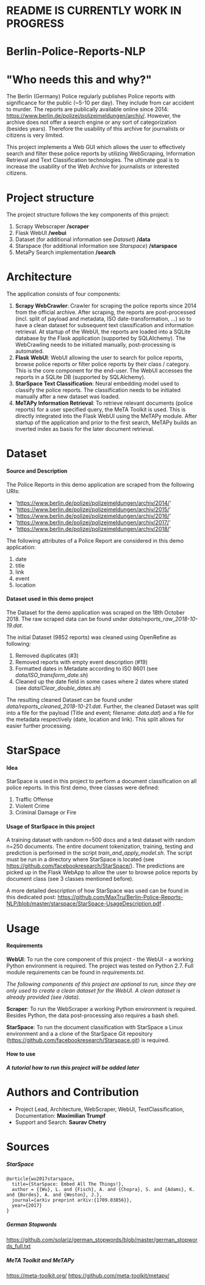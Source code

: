 # README IS CURRENTLY WORK IN PROGRESS

# Berlin-Police-Reports-NLP
# "Who needs this and why?"
The Berlin (Germany) Police regularly publishes Police reports with significance for the public (~5-10 per day). They include from car accident to murder. The reports are publically available online since 2014: https://www.berlin.de/polizei/polizeimeldungen/archiv/​. However, the archive does not offer a search engine or any sort of categorization (besides years). Therefore the usability of this archive for journalists or citizens is very limited.
 
This project implements a Web GUI which allows the user to effectively search and filter these police reports by utilizing WebScraping, Information Retrieval and Text Classification technologies. The ultimate goal is to increase the usability of the Web Archive for journalists or interested citizens.

# Project structure
The project structure follows the key components of this project:
1. Scrapy Webscraper **/scraper**
2. Flask WebUI **/webui**
3. Dataset (for additional information see _Dataset_) **/data**
4. Starspace (for additional information see _Starspace_) **/starspace**
5. MetaPy Search implementation **/search**

# Architecture
The application consists of four components: 
1. **Scrapy WebCrawler**: Crawler for scraping the police reports since 2014 from the official archive. After scraping, the reports are post-processed (incl. split of payload and metadata, ISO date-transformation, ...) so to have a clean dataset for subsequent text classification and information retrieval. At startup of the WebUI, the reports are loaded into a SQLite database by the Flask application (supported by SQLAlchemy). The WebCrawling needs to be initiated manually, post-processing is automated.
2. **Flask WebUI**: WebUI allowing the user to search for police reports, browse police reports or filter police reports by their class / category. This is the core component for the end-user. The WebUI accesses the reports in a SQLite DB (supported by SQLAlchemy).
3. **StarSpace Text Classification**: Neural embedding model used to classify the police reports. The classification needs to be initiated manually after a new dataset was loaded.  
4. **MeTAPy Information Retrieval**: To retrieve relevant documents (police reports) for a user specified query, the MeTA Toolkit is used. This is directly integrated into the Flask WebUI using the MeTAPy module. After startup of the application and prior to the first search, MeTAPy builds an inverted index as basis for the later document retrieval.

# Dataset
#### Source and Description
The Police Reports in this demo application are scraped from the following URIs:
* 'https://www.berlin.de/polizei/polizeimeldungen/archiv/2014/'
* 'https://www.berlin.de/polizei/polizeimeldungen/archiv/2015/'
* 'https://www.berlin.de/polizei/polizeimeldungen/archiv/2016/'
* 'https://www.berlin.de/polizei/polizeimeldungen/archiv/2017/'
* 'https://www.berlin.de/polizei/polizeimeldungen/archiv/2018/'

The following attributes of a Police Report are considered in this demo application:
1. date
2. title
3. link
4. event
5. location

#### Dataset used in this demo project
The Dataset for the demo application was scraped on the 18th October 2018. The raw scraped data can be found under *data/reports_raw_2018-10-19.dat*.

The initial Dataset (9852 reports) was cleaned using OpenRefine as following:
1. Removed duplicates (#3)
2. Removed reports with empty event description (#19)
3. Formatted dates in Metadate according to ISO 8601 (see *data/ISO_transform_date.sh*)
4. Cleaned up the date field in some cases where 2 dates where stated (see *data/Clear_double_dates.sh*)

The resulting cleaned Dataset can be found under *data/reports_cleaned_2018-10-21.dat*. Further, the cleaned Dataset was split into a file for the payload (Title and event; filename: _data.dat_) and a file for the metadata respectively (date, location and link). This split allows for easier further processing.

# StarSpace
#### Idea
StarSpace is used in this project to perform a document classification on all police reports. In this first demo, three classes were defined:
1. Traffic Offense
2. Violent Crime
3. Criminal Damage or Fire

#### Usage of StarSpace in this project
A training dataset with random n=500 docs and a test dataset with random n=250 documents. The entire document tokenization, training, testing and prediction is performed in the script _train_and_apply_model.sh_. The script must be run in a directory where StarSpace is located (see https://github.com/facebookresearch/StarSpace/). The predictions are picked up in the Flask WebApp to allow the user to browse police reports by document class (see 3 classes mentioned before).

A more detailed description of how StarSpace was used can be found in this dedicated post: https://github.com/MaxTru/Berlin-Police-Reports-NLP/blob/master/starspace/StarSpace-UsageDescription.pdf .

# Usage
#### Requirements
**WebUI**: To run the core component of this project - the WebUI - a working Python environment is required. The project was tested on Python 2.7. Full module requirements can be found in _requirements.txt_.

_The following components of this project are optional to run, since they are only used to create a clean dataset for the WebUI. A clean dataset is already provided (see _/data_)._

**Scraper**: To run the WebScraper a working Python environment is required. Besides Python, the data post-processing also requires a bash shell.

**StarSpace**: To run the document classification with StarSpace a Linux environment and a a clone of the StarSpace Git repository (https://github.com/facebookresearch/Starspace.git) is required.

#### How to use
***A tutorial how to run this project will be added later***

# Authors and Contribution
* Project Lead, Architecture, WebScraper, WebUI, TextClassification, Documentation: **Maximilian Trumpf**
* Support and Search: **Saurav Chetry**

# Sources
##### StarSpace
```
@article{wu2017starspace,
  title={StarSpace: Embed All The Things!},
  author = {{Wu}, L. and {Fisch}, A. and {Chopra}, S. and {Adams}, K. and {Bordes}, A. and {Weston}, J.},
  journal={arXiv preprint arXiv:{1709.03856}},
  year={2017}
}
```
##### German Stopwords
https://github.com/solariz/german_stopwords/blob/master/german_stopwords_full.txt

##### MeTA Toolkit and MeTAPy
https://meta-toolkit.org/
https://github.com/meta-toolkit/metapy/ 

